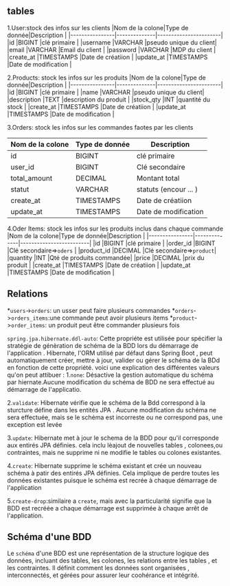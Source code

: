 ## tables 
1.User:stock des infos sur les clients
|Nom de la colone|Type de donnée|Description            |
|----------------|--------------|-----------------------|
|id              |BIGINT        |clé primaire           |
|username        |VARCHAR       |pseudo unique du client|
|email           |VARCHAR       |Email du client        |
|password        |VARCHAR       |MDP du client          |
|create_at       |TIMESTAMPS    |Date de créatiion      |
|update_at       |TIMESTAMPS    |Date de modification   |



2.Products: stock les infos sur les produits
|Nom de la colone|Type de donnée|Description            |
|----------------|--------------|-----------------------|
|id              |BIGINT        |clé primaire           |
|name            |VARCHAR       |pseudo unique du client|
|description     |TEXT          |description du produit |
|stock_qty       |INT           |quantité du stock      |
|create_at       |TIMESTAMPS    |Date de créatiion      |
|update_at       |TIMESTAMPS    |Date de modification   |



3.Orders: stock les infos sur les commandes faotes par les clients

|Nom de la colone|Type de donnée|Description            |
|----------------|--------------|-----------------------|
|id              |BIGINT        |clé primaire           |
|user_id         |BIGINT        |Clé secondaire         |
|total_amount    |DECIMAL       |Montant total          |
|statut          |VARCHAR       |statuts (encour ... )  |
|create_at       |TIMESTAMPS    |Date de créatiion      |
|update_at       |TIMESTAMPS    |Date de modification   |




4.Oder Items: stock les infos sur les produits inclus dans chaque commande
|Nom de la colone|Type de donnée|Description              |
|----------------|--------------|-------------------------|
|id              |BIGINT        |clé primaire             |
|order_id        |BIGINT        |Clé secondaire=>`oders`  |
|product_id      |DECIMAL       |Clé secondaire=>`product`|
|quantity        |INT           |Qté de produits commandée|
|price           |DECIMAL       |prix du produit          |
|create_at       |TIMESTAMPS    |Date de créatiion        |
|update_at       |TIMESTAMPS    |Date de modification     |


## Relations

*`users`->`orders`: un usser peut faire plusieurs commandes
*`orders`->`orders_items`:une commande peut avoir plusieurs items *`product`->`order_items`: un produit peut être commander plusieurs fois

`spring.jpa.hibernate.ddl-auto`:
Cette propriéte est utilisée pour spécifier la stratégie de génèration de schéma de la BDD lors du démarrage de l'application .
Hibernate, l'ORM utilisé par défaut dans Spring Boot , peut automatiquement créer, mettre à jour, valider ou gérer le schéma de la BDd en fonction de cette propriété. 
voici une explication des différentes valeurs qu'on peut attibuer :
1.`none`: Désactive la gestion automatique du schéma par hiernate.Aucune modification du schéma de BDD ne sera effectué au démarrage de l'applicatio.

2.`validate`: Hibernate vérifie que le schéma de la Bdd correspond à la sturcture défine dans les entités JPA . Aucune modification du schéma ne sera effectuée, mais se le schéma est incorreste ou ne correspond pas, une exception est levée

3.`update`: Hibernate met à jour le schema de la BDD pour qu'il corresponde aux entirés JPA définies. cela inclu lèajout de nouvelles tables , colonees,ou contraintes, mais ne supprime ni ne modifie le tables ou colones existantes.

4.`create`: Hibernate supprime le schéma existant et crée un nouveau schéma à patir des entirés JPA définies. Cela implique de perdre toutes les données existantes puisque le schéma est recrée à chaque démarrage de l'application

5.`create-drop`:similaire a `create`, mais avec la particularité signifie que la BDD est recréée a chaque démarrage est supprimée à chaque arrêt de l'application.

## Schéma d'une BDD

Le `schéma` d'une BDD est une représentation de la structure logique des données, incluant des tables, les colones, les relations entre les tables , et les contraintes. Il définit comment les données sont organisées , interconnectés, et gérées pour assurer leur coohérance et intégrité.